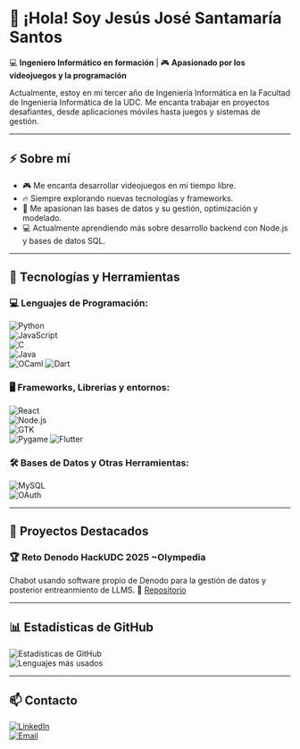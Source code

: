 # 👋 ¡Hola! Soy Jesús José Santamaría Santos

💻 **Ingeniero Informático en formación** | 🎮 **Apasionado por los videojuegos y la programación**  

Actualmente, estoy en mi tercer año de Ingeniería Informática en la Facultad de Ingeniería Informática de la UDC. Me encanta trabajar en proyectos desafiantes, desde aplicaciones móviles hasta juegos y sistemas de gestión.  

---

## ⚡ Sobre mí  
- 🎮 Me encanta desarrollar videojuegos en mi tiempo libre.  
- 🔥 Siempre explorando nuevas tecnologías y frameworks.  
- 🌱 Me apasionan las bases de datos y su gestión, optimización y modelado.  
- 💻 Actualmente aprendiendo más sobre desarrollo backend con Node.js y bases de datos SQL.

---

## 🔧 Tecnologías y Herramientas  
### 💻 **Lenguajes de Programación:**  
![Python](https://img.shields.io/badge/Python-3776AB?style=for-the-badge&logo=python&logoColor=white)  
![JavaScript](https://img.shields.io/badge/JavaScript-F7DF1E?style=for-the-badge&logo=javascript&logoColor=black)  
![C](https://img.shields.io/badge/C-00599C?style=for-the-badge&logo=c&logoColor=white)  
![Java](https://img.shields.io/badge/Java-ED8B00?style=for-the-badge&logo=openjdk&logoColor=white)  
![OCaml](https://img.shields.io/badge/OCaml-EF7A08?style=for-the-badge&logo=ocaml&logoColor=white) 
![Dart](https://img.shields.io/badge/-Dart-0175C2?style=flat&logo=dart&logoColor=white)

### 🖥️ **Frameworks, Librerías y entornos:**  
![React](https://img.shields.io/badge/React-20232A?style=for-the-badge&logo=react&logoColor=61DAFB)  
![Node.js](https://img.shields.io/badge/Node.js-339933?style=for-the-badge&logo=nodedotjs&logoColor=white)  
![GTK](https://img.shields.io/badge/GTK-4.0-blue?style=for-the-badge)  
![Pygame](https://img.shields.io/badge/Pygame-3776AB?style=for-the-badge&logo=python&logoColor=white)
 ![Flutter](https://img.shields.io/badge/-Flutter-02569B?style=flat&logo=flutter&logoColor=white)

### 🛠 **Bases de Datos y Otras Herramientas:**  
![MySQL](https://img.shields.io/badge/MySQL-4479A1?style=for-the-badge&logo=mysql&logoColor=white)  
![OAuth](https://img.shields.io/badge/OAuth-EC4A3F?style=for-the-badge&logo=auth0&logoColor=white)  

---

## 🚀 Proyectos Destacados  
### 🏆 **Reto Denodo HackUDC 2025 ~Olympedia**  
Chabot usando software propio de Denodo para la gestión de datos y posterior entreanmiento de LLMS. 
🔗 [Repositorio](https://github.com/jjsantamariasantos/hackaton2025)

---

## 📊 Estadísticas de GitHub  
![Estadísticas de GitHub](https://github-readme-stats.vercel.app/api?username=jjsantamariasantos&show_icons=true&theme=dark)  
![Lenguajes más usados](https://github-readme-stats.vercel.app/api/top-langs/?username=jjsantamariasantos&layout=compact&theme=dark)  

---

## 📫 Contacto  
[![LinkedIn](https://img.shields.io/badge/LinkedIn-blue?style=for-the-badge&logo=linkedin)](www.linkedin.com/in/jesús-santamaría-santos)  
[![Email](https://img.shields.io/badge/Email-D14836?style=for-the-badge&logo=gmail&logoColor=white)](mailto:jotaoleiros@gmail.com)  

